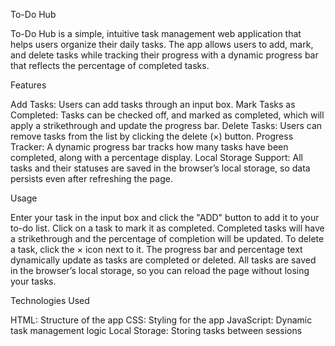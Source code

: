 To-Do Hub

To-Do Hub is a simple, intuitive task management web application that helps users organize their daily tasks. The app allows users to add, mark, and delete tasks while tracking their progress with a dynamic progress bar that reflects the percentage of completed tasks.

Features

Add Tasks: Users can add tasks through an input box.
Mark Tasks as Completed: Tasks can be checked off, and marked as completed, which will apply a strikethrough and update the progress bar.
Delete Tasks: Users can remove tasks from the list by clicking the delete (×) button.
Progress Tracker: A dynamic progress bar tracks how many tasks have been completed, along with a percentage display.
Local Storage Support: All tasks and their statuses are saved in the browser’s local storage, so data persists even after refreshing the page.

Usage

Enter your task in the input box and click the "ADD" button to add it to your to-do list.
Click on a task to mark it as completed. Completed tasks will have a strikethrough and the percentage of completion will be updated.
To delete a task, click the × icon next to it.
The progress bar and percentage text dynamically update as tasks are completed or deleted.
All tasks are saved in the browser’s local storage, so you can reload the page without losing your tasks.

Technologies Used

HTML: Structure of the app
CSS: Styling for the app
JavaScript: Dynamic task management logic
Local Storage: Storing tasks between sessions
